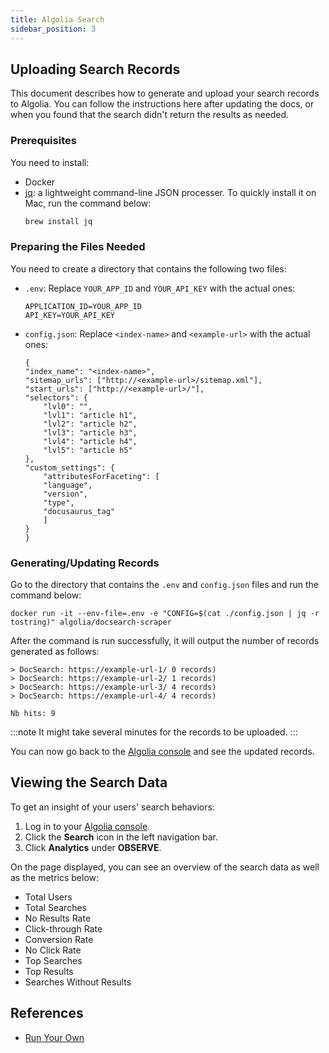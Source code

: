 ```yaml
---
title: Algolia Search
sidebar_position: 3
---
```


## Uploading Search Records

This document describes how to generate and upload your search records to Algolia. You can follow the instructions here after updating the docs, or when you found that the search didn't return the results as needed.

### Prerequisites

You need to install:
- Docker
- [jq](https://github.com/stedolan/jq/wiki/Installation): a lightweight command-line JSON processer. To quickly install it on Mac, run the command below:
  ```bash
  brew install jq
  ```

### Preparing the Files Needed

You need to create a directory that contains the following two files:
- `.env`: Replace `YOUR_APP_ID` and `YOUR_API_KEY` with the actual ones:
  ```
  APPLICATION_ID=YOUR_APP_ID
  API_KEY=YOUR_API_KEY
  ```
- `config.json`: Replace `<index-name>` and `<example-url>` with the actual ones:
  ```
  {
  "index_name": "<index-name>",
  "sitemap_urls": ["http://<example-url>/sitemap.xml"],
  "start_urls": ["http://<example-url>/"],
  "selectors": {
      "lvl0": "",
      "lvl1": "article h1",
      "lvl2": "article h2",
      "lvl3": "article h3",
      "lvl4": "article h4",
      "lvl5": "article h5"
  },
  "custom_settings": {
      "attributesForFaceting": [
      "language",
      "version",
      "type",
      "docusaurus_tag"
      ]
  }
  }
  ```

### Generating/Updating Records

Go to the directory that contains the `.env` and `config.json` files and run the command below:

```
docker run -it --env-file=.env -e "CONFIG=$(cat ./config.json | jq -r tostring)" algolia/docsearch-scraper
```

After the command is run successfully, it will output the number of records generated as follows:

```
> DocSearch: https://example-url-1/ 0 records)
> DocSearch: https://example-url-2/ 1 records)
> DocSearch: https://example-url-3/ 4 records)
> DocSearch: https://example-url-4/ 4 records)

Nb hits: 9
```

:::note
It might take several minutes for the records to be uploaded.
:::

You can now go back to the [Algolia console](https://dashboard.algolia.com/) and see the updated records.

## Viewing the Search Data

To get an insight of your users' search behaviors:

1. Log in to your [Algolia console](https://dashboard.algolia.com/).
1. Click the **Search** icon in the left navigation bar.
1. Click **Analytics** under **OBSERVE**.

On the page displayed, you can see an overview of the search data as well as the metrics below:

- Total Users
- Total Searches
- No Results Rate
- Click-through Rate
- Conversion Rate
- No Click Rate
- Top Searches
- Top Results
- Searches Without Results

## References

- [Run Your Own](https://docsearch.algolia.com/docs/legacy/run-your-own/)
